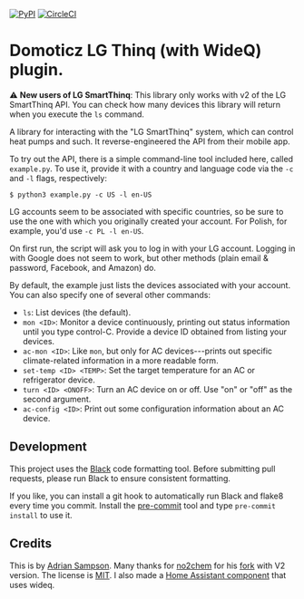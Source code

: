 [![PyPI](https://img.shields.io/pypi/v/wideq.svg)](https://pypi.org/project/wideq/)
[![CircleCI](https://circleci.com/gh/sampsyo/wideq.svg?style=svg)](https://circleci.com/gh/sampsyo/wideq)

Domoticz LG Thinq (with WideQ) plugin.
=====

:warning: **New users of LG SmartThinq**: This library only works with v2 of the LG SmartThinq API. You can check how many devices this library will return when you execute the `ls` command.

A library for interacting with the "LG SmartThinq" system, which can control heat pumps and such. It reverse-engineered the API from their mobile app.

To try out the API, there is a simple command-line tool included here, called `example.py`.
To use it, provide it with a country and language code via the `-c` and `-l` flags, respectively:

    $ python3 example.py -c US -l en-US

LG accounts seem to be associated with specific countries, so be sure to use the one with which you originally created your account.
For Polish, for example, you'd use `-c PL -l en-US`.

On first run, the script will ask you to log in with your LG account.
Logging in with Google does not seem to work, but other methods (plain email & password, Facebook, and Amazon) do. 

By default, the example just lists the devices associated with your account.
You can also specify one of several other commands:

* `ls`: List devices (the default).
* `mon <ID>`: Monitor a device continuously, printing out status information until you type control-C. Provide a device ID obtained from listing your devices.
* `ac-mon <ID>`: Like `mon`, but only for AC devices---prints out specific climate-related information in a more readable form.
* `set-temp <ID> <TEMP>`: Set the target temperature for an AC or refrigerator device.
* `turn <ID> <ONOFF>`: Turn an AC device on or off. Use "on" or "off" as the second argument.
* `ac-config <ID>`: Print out some configuration information about an AC device.

Development
-----------

This project uses the [Black][] code formatting tool. Before submitting pull requests, please run Black to ensure consistent formatting.

If you like, you can install a git hook to automatically run Black and flake8 every time you commit. Install the [pre-commit][] tool and type `pre-commit install` to use it.

Credits
-------

This is by [Adrian Sampson][adrian].
Many thanks for [no2chem] for his [fork] with V2 version.
The license is [MIT][].
I also made a [Home Assistant component][hass-smartthinq] that uses wideq.

[hass-smartthinq]: https://github.com/sampsyo/hass-smartthinq
[adrian]: https://github.com/sampsyo
[no2chem]: https://github.com/no2chem
[fork]: https://github.com/no2chem/wideq
[mit]: https://opensource.org/licenses/MIT
[black]: https://github.com/psf/black
[pre-commit]: https://pre-commit.com/
